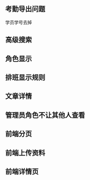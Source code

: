 

## 考勤导出问题
学员学号去掉


## 高级搜索

## 角色显示

## 排班显示规则

## 文章详情

## 管理员角色不让其他人查看
## 前端分页
## 前端上传资料
## 前端详情页